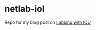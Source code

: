 # netlab-iol

Repo for my blog post on [Labbing with IOU](https://net4fungr.github.io/posts/iou-love/)